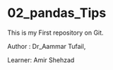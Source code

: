 # 02_pandas_Tips
This is my First repository on Git.

Author : Dr_Aammar Tufail,

Learner: Amir Shehzad

